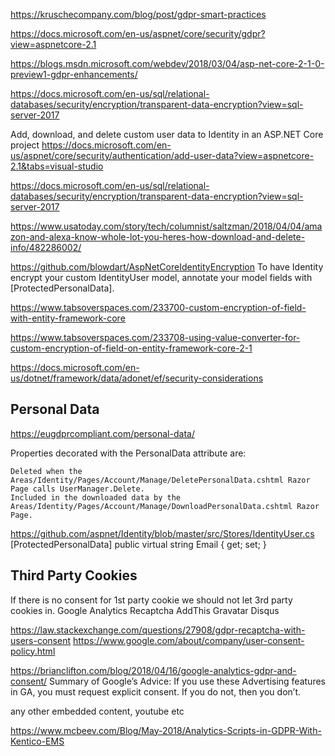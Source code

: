 
https://kruschecompany.com/blog/post/gdpr-smart-practices

https://docs.microsoft.com/en-us/aspnet/core/security/gdpr?view=aspnetcore-2.1

https://blogs.msdn.microsoft.com/webdev/2018/03/04/asp-net-core-2-1-0-preview1-gdpr-enhancements/

https://docs.microsoft.com/en-us/sql/relational-databases/security/encryption/transparent-data-encryption?view=sql-server-2017

Add, download, and delete custom user data to Identity in an ASP.NET Core project
https://docs.microsoft.com/en-us/aspnet/core/security/authentication/add-user-data?view=aspnetcore-2.1&tabs=visual-studio

https://docs.microsoft.com/en-us/sql/relational-databases/security/encryption/transparent-data-encryption?view=sql-server-2017

https://www.usatoday.com/story/tech/columnist/saltzman/2018/04/04/amazon-and-alexa-know-whole-lot-you-heres-how-download-and-delete-info/482286002/



https://github.com/blowdart/AspNetCoreIdentityEncryption
To have Identity encrypt your custom IdentityUser model, annotate your model fields with [ProtectedPersonalData].

https://www.tabsoverspaces.com/233700-custom-encryption-of-field-with-entity-framework-core

https://www.tabsoverspaces.com/233708-using-value-converter-for-custom-encryption-of-field-on-entity-framework-core-2-1

https://docs.microsoft.com/en-us/dotnet/framework/data/adonet/ef/security-considerations

## Personal Data

https://eugdprcompliant.com/personal-data/


Properties decorated with the PersonalData attribute are:

    Deleted when the Areas/Identity/Pages/Account/Manage/DeletePersonalData.cshtml Razor Page calls UserManager.Delete.
    Included in the downloaded data by the Areas/Identity/Pages/Account/Manage/DownloadPersonalData.cshtml Razor Page.

https://github.com/aspnet/Identity/blob/master/src/Stores/IdentityUser.cs
[ProtectedPersonalData]
public virtual string Email { get; set; }


## Third Party Cookies

If there is no consent for 1st party cookie we should not let 3rd party cookies in.
Google Analytics
Recaptcha
AddThis
Gravatar
Disqus

https://law.stackexchange.com/questions/27908/gdpr-recaptcha-with-users-consent
https://www.google.com/about/company/user-consent-policy.html

https://brianclifton.com/blog/2018/04/16/google-analytics-gdpr-and-consent/
Summary of Google’s Advice:
If you use these Advertising features in GA, you must request explicit consent. If you do not, then you don’t.

any other embedded content, youtube etc

https://www.mcbeev.com/Blog/May-2018/Analytics-Scripts-in-GDPR-With-Kentico-EMS
